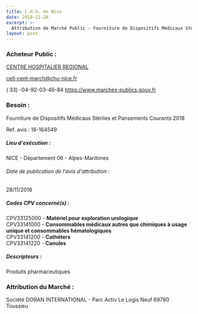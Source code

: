 ```yaml
---
title: C.H.U. de Nice
date: 2018-11-28
excerpt: >-
  Attribution de Marché Public - Fourniture de Dispositifs Médicaux Stériles et Pansements Courants 2018
layout: post
---
```


### Acheteur Public : 
<a href="/acheteur-138/siren-260600705"> CENTRE HOSPITALIER REGIONAL</a><br/>



cell-cent-march@chu-nice.fr

( 33) -04-92-03-46-84
https://www.marches-publics.gouv.fr
### Besoin :

Fourniture de Dispositifs Médicaux Stériles et Pansements Courants 2018

Ref. avis : 18-164549


##### Lieu d'exécution :

NICE - Département 06 - Alpes-Maritimes

###### Date de publication de l'avis d'attribution : 
28/11/2018

##### Codes CPV concerné(s) :
CPV33125000 - **Matériel pour exploration urologique** <br/>
CPV33141000 - **Consommables médicaux autres que chimiques à usage unique et consommables hématologiques** <br/>
CPV33141200 - **Cathéters** <br/>
CPV33141220 - **Canules** <br/>

##### Descripteurs :
Produits pharmaceutiques <br/>

### Attribution du Marché :
Société DORAN INTERNATIONAL - Parc Activ Le Logis Neuf 69780 Toussieu <br/>
